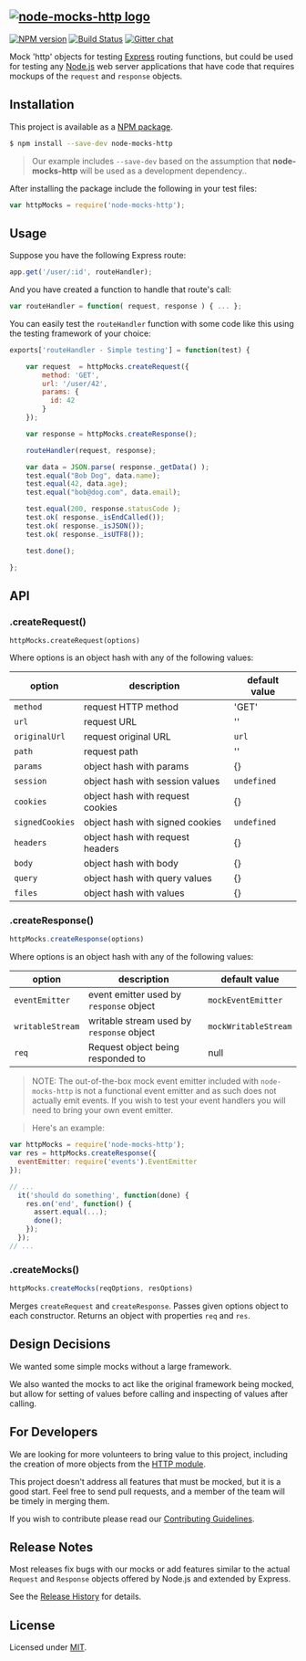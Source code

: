 [![node-mocks-http logo][nmh-logo]][nmh-url]
---
[![NPM version][npm-badge]][npm-url]
[![Build Status][travis-badge]][travis-url]
[![Gitter chat][gitter-badge]][gitter-url]


Mock 'http' objects for testing [Express][express-url]
routing functions, but could be used for testing any
[Node.js][node-url] web server applications that have
code that requires mockups of the `request` and `response` objects.

## Installation

This project is available as a
[NPM package][npm-url].

```bash
$ npm install --save-dev node-mocks-http
```

> Our example includes `--save-dev` based on the assumption that **node-mocks-http** will be used as a development dependency..

After installing the package include the following in your test files:

```js
var httpMocks = require('node-mocks-http');
```

## Usage

Suppose you have the following Express route:

```js
app.get('/user/:id', routeHandler);
```

And you have created a function to handle that route's call:

```js
var routeHandler = function( request, response ) { ... };
```

You can easily test the `routeHandler` function with some code like
this using the testing framework of your choice:

```js
exports['routeHandler - Simple testing'] = function(test) {

    var request  = httpMocks.createRequest({
        method: 'GET',
        url: '/user/42',
        params: {
          id: 42
        }
    });

    var response = httpMocks.createResponse();

    routeHandler(request, response);

    var data = JSON.parse( response._getData() );
    test.equal("Bob Dog", data.name);
    test.equal(42, data.age);
    test.equal("bob@dog.com", data.email);

    test.equal(200, response.statusCode );
    test.ok( response._isEndCalled());
    test.ok( response._isJSON());
    test.ok( response._isUTF8());

    test.done();

};
```

## API
### .createRequest()

```
httpMocks.createRequest(options)
```

Where options is an object hash with any of the following values:

option | description | default value
------ | ----------- | -------------
`method`| request HTTP method | 'GET'
`url` | request URL | ''
`originalUrl` | request original URL | `url`
`path` | request path | ''
`params` | object hash with params | {}
`session` | object hash with session values | `undefined`
`cookies` | object hash with request cookies | {}
`signedCookies` | object hash with signed cookies | `undefined`
`headers` | object hash with request headers | {}
`body` | object hash with body | {}
`query` | object hash with query values | {}
`files` | object hash with values | {}

### .createResponse()

```js
httpMocks.createResponse(options)
```

Where options is an object hash with any of the following values:

option | description | default value
------ | ----------- | -------------
`eventEmitter` | event emitter used by `response` object | `mockEventEmitter`
`writableStream`  | writable stream used by `response` object | `mockWritableStream`
`req` | Request object being responded to | null

> NOTE: The out-of-the-box mock event emitter included with `node-mocks-http` is
not a functional event emitter and as such does not actually emit events. If you
wish to test your event handlers you will need to bring your own event emitter.

> Here's an example:

```js
var httpMocks = require('node-mocks-http');
var res = httpMocks.createResponse({
  eventEmitter: require('events').EventEmitter
});

// ...
  it('should do something', function(done) {
    res.on('end', function() {
      assert.equal(...);
      done();
    });
  });
// ...
```

### .createMocks()

```js
httpMocks.createMocks(reqOptions, resOptions)
```

Merges `createRequest` and `createResponse`. Passes given options object to each
constructor. Returns an object with properties `req` and `res`.

## Design Decisions

We wanted some simple mocks without a large framework.

We also wanted the mocks to act like the original framework being
mocked, but allow for setting of values before calling and inspecting
of values after calling.

## For Developers

We are looking for more volunteers to bring value to this project,
including the creation of more objects from the
[HTTP module][node-http-module-url].

This project doesn't address all features that must be
mocked, but it is a good start. Feel free to send pull requests,
and a member of the team will be timely in merging them.

If you wish to contribute please read our [Contributing Guidelines](CONTRIBUTING.md).


## Release Notes

Most releases fix bugs with our mocks or add features similar to the
actual `Request` and `Response` objects offered by Node.js and extended
by Express.

See the [Release History](HISTORY.md) for details.

[release-notes]: https://github.com/howardabrams/node-mocks-http/releases
[release-v1.4.4]: https://github.com/howardabrams/node-mocks-http/releases/tag/v1.4.4

License
---

Licensed under [MIT](https://github.com/howardabrams/node-mocks-http/blob/master/LICENSE).

[nmh-logo]: https://raw.githubusercontent.com/wiki/howardabrams/node-mocks-http/images/nmh-logo-200x132.png
[nmh-url]: https://github.com/howardabrams/node-mocks-http

[npm-badge]: https://badge.fury.io/js/node-mocks-http.png
[npm-url]: https://www.npmjs.com/package/node-mocks-http

[travis-badge]: https://travis-ci.org/howardabrams/node-mocks-http.svg?branch=master
[travis-url]: https://travis-ci.org/howardabrams/node-mocks-http

[gitter-badge]: https://badges.gitter.im/howardabrams/node-mocks-http.png
[gitter-url]: https://gitter.im/howardabrams/node-mocks-http

[express-url]: http://expressjs.com/
[node-url]: http://www.nodejs.org
[node-http-module-url]: http://nodejs.org/docs/latest/api/http.html
